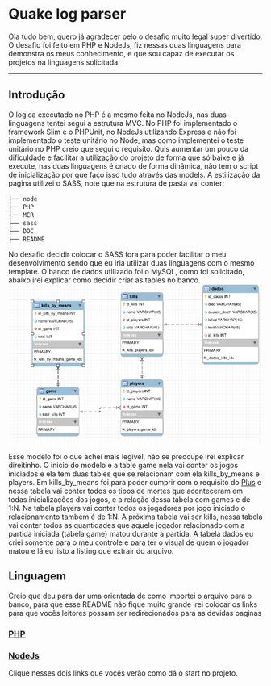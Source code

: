 ﻿# Quake log parser
Ola tudo bem, quero já agradecer pelo o desafio muito legal super divertido.
O desafio foi feito em PHP e NodeJs, fiz nessas duas linguagens para demonstra os meus conhecimento, e que sou capaz de executar os projetos na linguagens solicitada.

----------
## Introdução

O logica executado no PHP é a mesmo feita no NodeJs, nas duas linguagens tentei segui a estrutura MVC.
No PHP foi implementado o framework Slim e o PHPUnit, no NodeJs utilizando Express e não foi implementado o teste unitário no Node, mas como implementei o teste unitário no PHP creio que segui o requisito.
Quis aumentar um pouco da dificuldade e facilitar a utilização do projeto de forma que só baixe e já execute, nas duas linguagens é criado de forma dinâmica, não tem o script de inicialização por que faço isso tudo através das models.
A estilização da pagina utilizei o SASS, note que na estrutura de pasta vai conter:

    ├── node
    ├── PHP
    ├── MER
    ├── sass
    ├── DOC
    ├── README
   No desafio decidir colocar o SASS fora para poder facilitar o meu desenvolvimento sendo que eu iria utilizar duas linguagens com o mesmo template.
O banco de dados utilizado foi o MySQL, como foi solicitado, abaixo irei explicar como decidir criar as tables no banco. 
![enter image description here](https://raw.githubusercontent.com/jhonatasfender/quake_log_parser/master/DOC/img/Screenshot_2018-02-01_15-24-19.png)

Esse modelo foi o que achei mais legível, não se preocupe irei explicar direitinho.
O inicio do modelo e a table game nela vai conter os jogos iniciados e ela tem duas tables que se relacionam com ela kills_by_means e players.
Em kills_by_means foi para poder cumprir com o requisito do [Plus](https://gist.github.com/labmorales/7ebd77411ad51c32179bd4c912096031?short_path=1f8323a#plus) e nessa tabela vai conter todos os tipos de mortes que aconteceram em todas inicializações dos jogos, e a relação dessa tabela com games e de 1:N.
Na tabela players vai conter todos os jogadores por jogo iniciado o relacionamento também é de 1:N.
A próxima tabela vai ser kills, nessa tabela vai conter todos as quantidades que aquele jogador relacionado com a partida iniciada (tabela game) matou durante a partida.
A tabela dados eu criei somente para o meu controle e para ter o visual de quem o jogador matou e lá eu listo a listing que extrair do arquivo.
## Linguagem
Creio que deu para dar uma orientada de como importei o arquivo para o banco, para que esse README não fique muito grande irei colocar os links para que vocês leitores possam ser redirecionados para as devidas paginas

### [PHP](quake_log_parser/DOC/PHP/index.md)
### [NodeJs](https://raw.githubusercontent.com/jhonatasfender/quake_log_parser/master/DOC/NODE/index.md)

Clique nesses dois links que vocês verão como dá o start no projeto.

